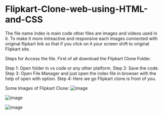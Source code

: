 # Flipkart-Clone-web-using-HTML-and-CSS

The file name index is main code other files are images and videos used in it.
To make it more intreactive and responsive each images connected with original flipkart link so that if you click on it your screen shift to original Flipkart site.

Steps for Access the file. First of all download the Flipkart Clone Folder.

Step 1: Open folder in vs code or any other platform.
Step 2: Save the code.
Step 3: Open File Manager and just open the index file in browser with the help of open with option.
Step 4: Here we go Flipkart clone is front of you.

Some Images of Flipkart Clone:
![image](https://github.com/Raja9016/Flipkart-Clone-web-using-HTML-and-CSS/assets/121266785/d9888479-2981-4cec-8232-8bdad2182c6b)

![image](https://github.com/Raja9016/Flipkart-Clone-web-using-HTML-and-CSS/assets/121266785/0097c900-074d-458b-befe-1fb7c1b43309)

![image](https://github.com/Raja9016/Flipkart-Clone-web-using-HTML-and-CSS/assets/121266785/d0036e4b-3d3a-4545-aa4b-4e76367cf2f6)
